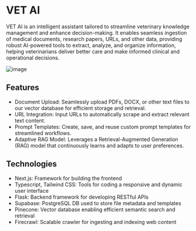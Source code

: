 # VET AI

VET AI is an intelligent assistant tailored to streamline veterinary knowledge management and enhance decision-making. 
It enables seamless ingestion of medical documents, research papers, URLs, and other data, providing robust AI-powered 
tools to extract, analyze, and organize information, helping veterinarians deliver better care and make informed clinical 
and operational decisions.

![image](https://github.com/user-attachments/assets/14c204d0-2a08-4c57-a520-8a9f55b045c1)

## Features
- Document Upload: Seamlessly upload PDFs, DOCX, or other text files to our vector database for efficient storage and retrieval.
- URL Integration: Input URLs to automatically scrape and extract relevant text content.
- Prompt Templates: Create, save, and reuse custom prompt templates for streamlined workflows.
- Adaptive RAG Model: Leverages a Retrieval-Augmented Generation (RAG) model that continuously learns and adapts to user preferences.

## Technologies
- Next.js: Framework for building the frontend
- Typescript, Tailwind CSS: Tools for coding a responsive and dynamic user interface
- Flask: Backend framework for developing RESTful APIs
- Supabase: PostgreSQL DB used to store file metadata and templates
- Pinecone: Vector database enabling efficient semantic search and retrieval
- Firecrawl: Scalable crawler for ingesting and indexing web content


